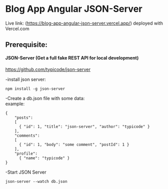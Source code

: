 
# Blog App Angular JSON-Server 
Live link: (https://blog-app-angular-json-server.vercel.app/) deployed with Vercel.com

## Prerequisite:
#### JSON-Server (Get a full fake REST API for local development)<br>
https://github.com/typicode/json-server<br>

-install json server:
```
npm install -g json-server
```

-Create a db.json file with some data: <br>
example: 
```
{
    "posts": 
    [
      { "id": 1, "title": "json-server", "author": "typicode" }
    ],
    "comments": 
    [
      { "id": 1, "body": "some comment", "postId": 1 }
    ],
    "profile":  
      { "name": "typicode" }
}
 ```

-Start JSON Server <br>
```
json-server --watch db.json
```

